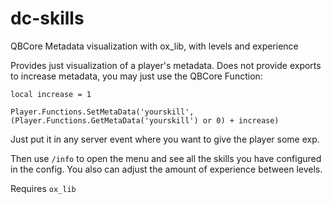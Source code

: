 # dc-skills
QBCore Metadata visualization with ox_lib, with levels and experience

Provides just visualization of a player's metadata.
Does not provide exports to increase metadata, you may just use the QBCore Function:

`local increase = 1`

`Player.Functions.SetMetaData('yourskill', (Player.Functions.GetMetaData('yourskill') or 0) + increase)`

Just put it in any server event where you want to give the player some exp.

Then use `/info` to open the menu and see all the skills you have configured in the config.
You also can adjust the amount of experience between levels.

Requires `ox_lib`
